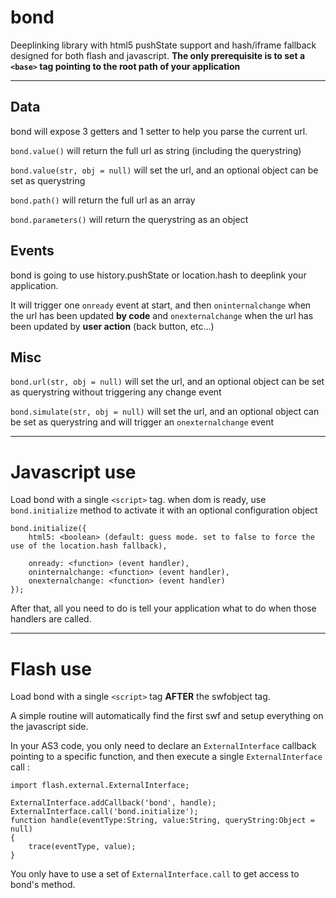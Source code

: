 bond
====

Deeplinking library with html5 pushState support and hash/iframe fallback designed for both flash and javascript.
**The only prerequisite is to set a `<base>` tag pointing to the root path of your application**

---

Data
----
bond will expose 3 getters and 1 setter to help you parse the current url.

`bond.value()` will return the full url as string (including the querystring)

`bond.value(str, obj = null)` will set the url, and an optional object can be set as querystring

`bond.path()` will return the full url as an array

`bond.parameters()` will return the querystring as an object

Events
------

bond is going to use history.pushState or location.hash to deeplink your application.

It will trigger one `onready` event at start, and then `oninternalchange` when the url has been updated **by code** and `onexternalchange` when the url has been updated by **user action** (back button, etc...)

Misc
----
`bond.url(str, obj = null)` will set the url, and an optional object can be set as querystring without triggering any change event

`bond.simulate(str, obj = null)` will set the url, and an optional object can be set as querystring and will trigger an `onexternalchange` event

---

Javascript use
==============

Load bond with a single `<script>` tag.
when dom is ready, use `bond.initialize` method to activate it with an optional configuration object

```
bond.initialize({
	html5: <boolean> (default: guess mode. set to false to force the use of the location.hash fallback),
	
	onready: <function> (event handler),
	oninternalchange: <function> (event handler),
	onexternalchange: <function> (event handler)
});
```
After that, all you need to do is tell your application what to do when those handlers are called.

---

Flash use
=========

Load bond with a single `<script>` tag **AFTER** the swfobject tag.

A simple routine will automatically find the first swf and setup everything on the javascript side.

In your AS3 code, you only need to declare an `ExternalInterface` callback pointing to a specific function, and then execute a single `ExternalInterface` call :

```
import flash.external.ExternalInterface;

ExternalInterface.addCallback('bond', handle);
ExternalInterface.call('bond.initialize');
function handle(eventType:String, value:String, queryString:Object = null)
{
	trace(eventType, value);
}
```
 You only have to use a set of `ExternalInterface.call` to get access to bond's method.
